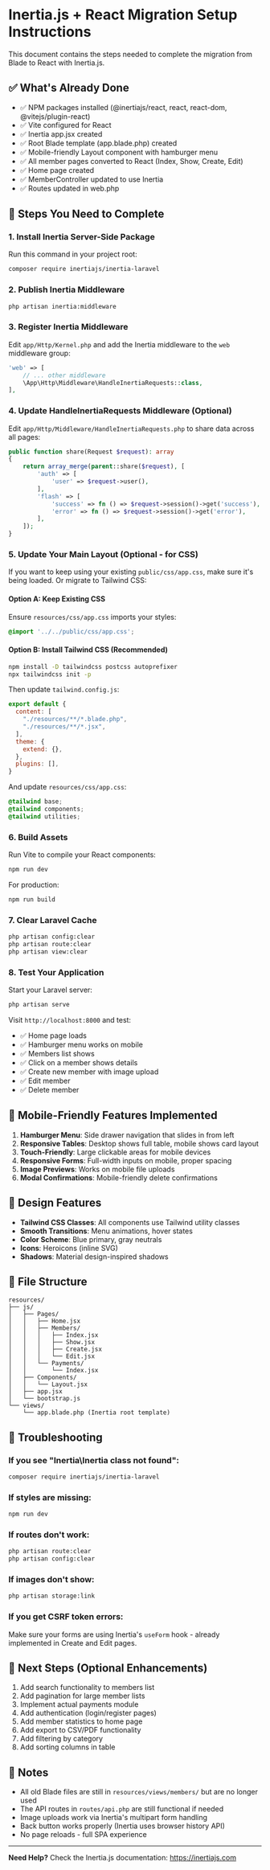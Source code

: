 # Inertia.js + React Migration Setup Instructions

This document contains the steps needed to complete the migration from Blade to React with Inertia.js.

## ✅ What's Already Done

- ✅ NPM packages installed (@inertiajs/react, react, react-dom, @vitejs/plugin-react)
- ✅ Vite configured for React
- ✅ Inertia app.jsx created
- ✅ Root Blade template (app.blade.php) created
- ✅ Mobile-friendly Layout component with hamburger menu
- ✅ All member pages converted to React (Index, Show, Create, Edit)
- ✅ Home page created
- ✅ MemberController updated to use Inertia
- ✅ Routes updated in web.php

## 🔧 Steps You Need to Complete

### 1. Install Inertia Server-Side Package

Run this command in your project root:

```bash
composer require inertiajs/inertia-laravel
```

### 2. Publish Inertia Middleware

```bash
php artisan inertia:middleware
```

### 3. Register Inertia Middleware

Edit `app/Http/Kernel.php` and add the Inertia middleware to the `web` middleware group:

```php
'web' => [
    // ... other middleware
    \App\Http\Middleware\HandleInertiaRequests::class,
],
```

### 4. Update HandleInertiaRequests Middleware (Optional)

Edit `app/Http/Middleware/HandleInertiaRequests.php` to share data across all pages:

```php
public function share(Request $request): array
{
    return array_merge(parent::share($request), [
        'auth' => [
            'user' => $request->user(),
        ],
        'flash' => [
            'success' => fn () => $request->session()->get('success'),
            'error' => fn () => $request->session()->get('error'),
        ],
    ]);
}
```

### 5. Update Your Main Layout (Optional - for CSS)

If you want to keep using your existing `public/css/app.css`, make sure it's being loaded. Or migrate to Tailwind CSS:

#### Option A: Keep Existing CSS
Ensure `resources/css/app.css` imports your styles:
```css
@import '../../public/css/app.css';
```

#### Option B: Install Tailwind CSS (Recommended)
```bash
npm install -D tailwindcss postcss autoprefixer
npx tailwindcss init -p
```

Then update `tailwind.config.js`:
```js
export default {
  content: [
    "./resources/**/*.blade.php",
    "./resources/**/*.jsx",
  ],
  theme: {
    extend: {},
  },
  plugins: [],
}
```

And update `resources/css/app.css`:
```css
@tailwind base;
@tailwind components;
@tailwind utilities;
```

### 6. Build Assets

Run Vite to compile your React components:

```bash
npm run dev
```

For production:
```bash
npm run build
```

### 7. Clear Laravel Cache

```bash
php artisan config:clear
php artisan route:clear
php artisan view:clear
```

### 8. Test Your Application

Start your Laravel server:
```bash
php artisan serve
```

Visit `http://localhost:8000` and test:
- ✅ Home page loads
- ✅ Hamburger menu works on mobile
- ✅ Members list shows
- ✅ Click on a member shows details
- ✅ Create new member with image upload
- ✅ Edit member
- ✅ Delete member

## 📱 Mobile-Friendly Features Implemented

1. **Hamburger Menu**: Side drawer navigation that slides in from left
2. **Responsive Tables**: Desktop shows full table, mobile shows card layout
3. **Touch-Friendly**: Large clickable areas for mobile devices
4. **Responsive Forms**: Full-width inputs on mobile, proper spacing
5. **Image Previews**: Works on mobile file uploads
6. **Modal Confirmations**: Mobile-friendly delete confirmations

## 🎨 Design Features

- **Tailwind CSS Classes**: All components use Tailwind utility classes
- **Smooth Transitions**: Menu animations, hover states
- **Color Scheme**: Blue primary, gray neutrals
- **Icons**: Heroicons (inline SVG)
- **Shadows**: Material design-inspired shadows

## 📁 File Structure

```
resources/
├── js/
│   ├── Pages/
│   │   ├── Home.jsx
│   │   ├── Members/
│   │   │   ├── Index.jsx
│   │   │   ├── Show.jsx
│   │   │   ├── Create.jsx
│   │   │   └── Edit.jsx
│   │   └── Payments/
│   │       └── Index.jsx
│   ├── Components/
│   │   └── Layout.jsx
│   ├── app.jsx
│   └── bootstrap.js
└── views/
    └── app.blade.php (Inertia root template)
```

## 🐛 Troubleshooting

### If you see "Inertia\Inertia class not found":
```bash
composer require inertiajs/inertia-laravel
```

### If styles are missing:
```bash
npm run dev
```

### If routes don't work:
```bash
php artisan route:clear
php artisan config:clear
```

### If images don't show:
```bash
php artisan storage:link
```

### If you get CSRF token errors:
Make sure your forms are using Inertia's `useForm` hook - already implemented in Create and Edit pages.

## 🚀 Next Steps (Optional Enhancements)

1. Add search functionality to members list
2. Add pagination for large member lists
3. Implement actual payments module
4. Add authentication (login/register pages)
5. Add member statistics to home page
6. Add export to CSV/PDF functionality
7. Add filtering by category
8. Add sorting columns in table

## 📝 Notes

- All old Blade files are still in `resources/views/members/` but are no longer used
- The API routes in `routes/api.php` are still functional if needed
- Image uploads work via Inertia's multipart form handling
- Back button works properly (Inertia uses browser history API)
- No page reloads - full SPA experience

---

**Need Help?** Check the Inertia.js documentation: https://inertiajs.com
